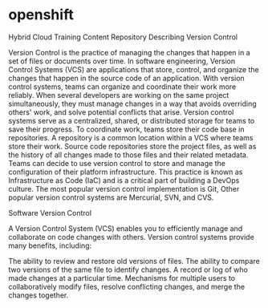 # openshift
Hybrid Cloud Training Content Repository
Describing Version Control

Version Control is the practice of managing the changes that happen in a set of files or documents over time.
In software engineering, Version Control Systems (VCS) are applications that store, control, and organize the changes that happen in the source code of an application.
With version control systems, teams can organize and coordinate their work more reliably.
When several developers are working on the same project simultaneously, they must manage changes in a way that avoids overriding others' work, and solve potential conflicts that arise.
Version control systems serve as a centralized, shared, or distributed storage for teams to save their progress.
To coordinate work, teams store their code base in repositories. A repository is a common location within a VCS where teams store their work.
Source code repositories store the project files, as well as the history of all changes made to those files and their related metadata.
Teams can decide to use version control to store and manage the configuration of their platform infrastructure. This practice is known as Infrastructure as Code (IaC) and is a critical part of building a DevOps culture.
The most popular version control implementation is Git, Other popular version control systems are Mercurial, SVN, and CVS.

Software Version Control

A Version Control System (VCS) enables you to efficiently manage and collaborate on code changes with others. Version control systems provide many benefits, including:

The ability to review and restore old versions of files.
The ability to compare two versions of the same file to identify changes.
A record or log of who made changes at a particular time.
Mechanisms for multiple users to collaboratively modify files, resolve conflicting 
changes,  and merge the changes together.
